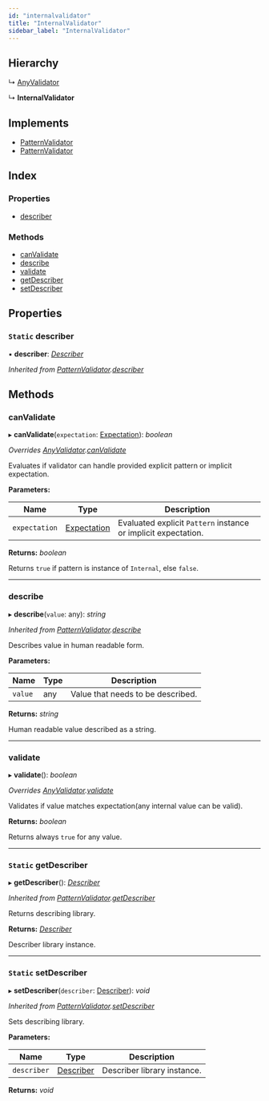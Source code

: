 ```yaml
---
id: "internalvalidator"
title: "InternalValidator"
sidebar_label: "InternalValidator"
---
```


## Hierarchy

  ↳ [AnyValidator](anyvalidator.md)

  ↳ **InternalValidator**

## Implements

* [PatternValidator](../interfaces/types.patternvalidator.md)
* [PatternValidator](../interfaces/types.patternvalidator.md)

## Index

### Properties

* [describer](internalvalidator.md#static-describer)

### Methods

* [canValidate](internalvalidator.md#canvalidate)
* [describe](internalvalidator.md#describe)
* [validate](internalvalidator.md#validate)
* [getDescriber](internalvalidator.md#static-getdescriber)
* [setDescriber](internalvalidator.md#static-setdescriber)

## Properties

### `Static` describer

▪ **describer**: *[Describer](../interfaces/types.describer.md)*

*Inherited from [PatternValidator](patternvalidator.md).[describer](patternvalidator.md#static-describer)*

## Methods

###  canValidate

▸ **canValidate**(`expectation`: [Expectation](../modules/types.md#expectation)): *boolean*

*Overrides [AnyValidator](anyvalidator.md).[canValidate](anyvalidator.md#canvalidate)*

Evaluates if validator can handle provided explicit pattern or implicit expectation.

**Parameters:**

Name | Type | Description |
------ | ------ | ------ |
`expectation` | [Expectation](../modules/types.md#expectation) | Evaluated explicit `Pattern` instance or implicit expectation. |

**Returns:** *boolean*

Returns `true` if pattern is instance of `Internal`, else `false`.

___

###  describe

▸ **describe**(`value`: any): *string*

*Inherited from [PatternValidator](patternvalidator.md).[describe](patternvalidator.md#describe)*

Describes value in human readable form.

**Parameters:**

Name | Type | Description |
------ | ------ | ------ |
`value` | any | Value that needs to be described. |

**Returns:** *string*

Human readable value described as a string.

___

###  validate

▸ **validate**(): *boolean*

*Overrides [AnyValidator](anyvalidator.md).[validate](anyvalidator.md#validate)*

Validates if value matches expectation(any internal value can be valid).

**Returns:** *boolean*

Returns always `true` for any value.

___

### `Static` getDescriber

▸ **getDescriber**(): *[Describer](../interfaces/types.describer.md)*

*Inherited from [PatternValidator](patternvalidator.md).[getDescriber](patternvalidator.md#static-getdescriber)*

Returns describing library.

**Returns:** *[Describer](../interfaces/types.describer.md)*

Describer library instance.

___

### `Static` setDescriber

▸ **setDescriber**(`describer`: [Describer](../interfaces/types.describer.md)): *void*

*Inherited from [PatternValidator](patternvalidator.md).[setDescriber](patternvalidator.md#static-setdescriber)*

Sets describing library.

**Parameters:**

Name | Type | Description |
------ | ------ | ------ |
`describer` | [Describer](../interfaces/types.describer.md) | Describer library instance.  |

**Returns:** *void*
